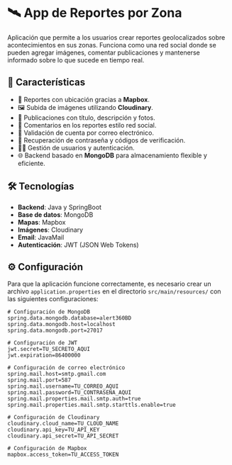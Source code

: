 # 🛰️ App de Reportes por Zona

Aplicación que permite a los usuarios crear reportes geolocalizados sobre acontecimientos en sus zonas. Funciona como una red social donde se pueden agregar imágenes, comentar publicaciones y mantenerse informado sobre lo que sucede en tiempo real.

## 🚀 Características

- 📍 Reportes con ubicación gracias a **Mapbox**.
- 🖼️ Subida de imágenes utilizando **Cloudinary**.
- 📢 Publicaciones con título, descripción y fotos.
- 💬 Comentarios en los reportes estilo red social.
- 📧 Validación de cuenta por correo electrónico.
- 🔐 Recuperación de contraseña y códigos de verificación.
- 🧑‍💼 Gestión de usuarios y autenticación.
- 🌐 Backend basado en **MongoDB** para almacenamiento flexible y eficiente.

## 🛠️ Tecnologías

- **Backend**: Java y SpringBoot 
- **Base de datos**: MongoDB
- **Mapas**: Mapbox
- **Imágenes**: Cloudinary
- **Email**: JavaMail
- **Autenticación**: JWT (JSON Web Tokens)

## ⚙️ Configuración

Para que la aplicación funcione correctamente, es necesario crear un archivo `application.properties` en el directorio `src/main/resources/` con las siguientes configuraciones:

```properties
# Configuración de MongoDB
spring.data.mongodb.database=alert360BD
spring.data.mongodb.host=localhost
spring.data.mongodb.port=27017

# Configuración de JWT
jwt.secret=TU_SECRETO_AQUI
jwt.expiration=86400000

# Configuración de correo electrónico
spring.mail.host=smtp.gmail.com
spring.mail.port=587
spring.mail.username=TU_CORREO_AQUI
spring.mail.password=TU_CONTRASEÑA_AQUI
spring.mail.properties.mail.smtp.auth=true
spring.mail.properties.mail.smtp.starttls.enable=true

# Configuración de Cloudinary
cloudinary.cloud_name=TU_CLOUD_NAME
cloudinary.api_key=TU_API_KEY
cloudinary.api_secret=TU_API_SECRET

# Configuración de Mapbox
mapbox.access_token=TU_ACCESS_TOKEN
